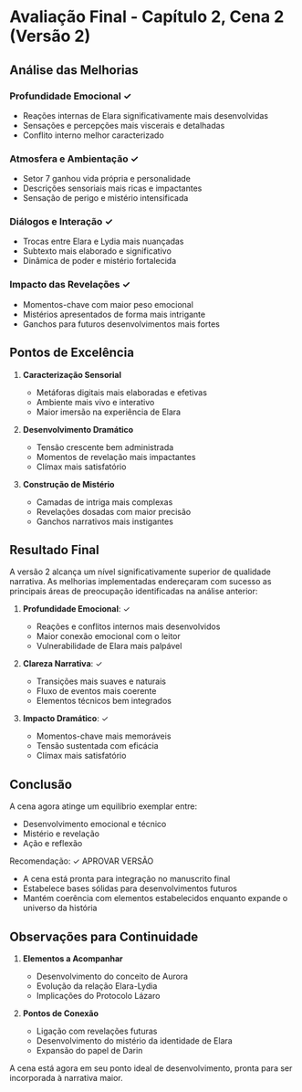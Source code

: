 # Avaliação Final - Capítulo 2, Cena 2 (Versão 2)

## Análise das Melhorias

### Profundidade Emocional ✓
- Reações internas de Elara significativamente mais desenvolvidas
- Sensações e percepções mais viscerais e detalhadas
- Conflito interno melhor caracterizado

### Atmosfera e Ambientação ✓
- Setor 7 ganhou vida própria e personalidade
- Descrições sensoriais mais ricas e impactantes
- Sensação de perigo e mistério intensificada

### Diálogos e Interação ✓
- Trocas entre Elara e Lydia mais nuançadas
- Subtexto mais elaborado e significativo
- Dinâmica de poder e mistério fortalecida

### Impacto das Revelações ✓
- Momentos-chave com maior peso emocional
- Mistérios apresentados de forma mais intrigante
- Ganchos para futuros desenvolvimentos mais fortes

## Pontos de Excelência

1. **Caracterização Sensorial**
   - Metáforas digitais mais elaboradas e efetivas
   - Ambiente mais vivo e interativo
   - Maior imersão na experiência de Elara

2. **Desenvolvimento Dramático**
   - Tensão crescente bem administrada
   - Momentos de revelação mais impactantes
   - Clímax mais satisfatório

3. **Construção de Mistério**
   - Camadas de intriga mais complexas
   - Revelações dosadas com maior precisão
   - Ganchos narrativos mais instigantes

## Resultado Final

A versão 2 alcança um nível significativamente superior de qualidade narrativa. As melhorias implementadas endereçaram com sucesso as principais áreas de preocupação identificadas na análise anterior:

1. **Profundidade Emocional**: ✓
   - Reações e conflitos internos mais desenvolvidos
   - Maior conexão emocional com o leitor
   - Vulnerabilidade de Elara mais palpável

2. **Clareza Narrativa**: ✓
   - Transições mais suaves e naturais
   - Fluxo de eventos mais coerente
   - Elementos técnicos bem integrados

3. **Impacto Dramático**: ✓
   - Momentos-chave mais memoráveis
   - Tensão sustentada com eficácia
   - Clímax mais satisfatório

## Conclusão

A cena agora atinge um equilíbrio exemplar entre:
- Desenvolvimento emocional e técnico
- Mistério e revelação
- Ação e reflexão

Recomendação: ✓ APROVAR VERSÃO
- A cena está pronta para integração no manuscrito final
- Estabelece bases sólidas para desenvolvimentos futuros
- Mantém coerência com elementos estabelecidos enquanto expande o universo da história

## Observações para Continuidade

1. **Elementos a Acompanhar**
   - Desenvolvimento do conceito de Aurora
   - Evolução da relação Elara-Lydia
   - Implicações do Protocolo Lázaro

2. **Pontos de Conexão**
   - Ligação com revelações futuras
   - Desenvolvimento do mistério da identidade de Elara
   - Expansão do papel de Darin

A cena está agora em seu ponto ideal de desenvolvimento, pronta para ser incorporada à narrativa maior.